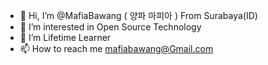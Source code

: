 - 👋 Hi, I’m @MafiaBawang ( 양파 마피아 ) From Surabaya(ID)
- 👀 I’m interested in Open Source Technology
- 🌱 I’m Lifetime Learner
- 📫 How to reach me mafiabawang@Gmail.com

<!---
mafiabawang/mafiabawang is a ✨ special ✨ repository because its `README.md` (this file) appears on your GitHub profile.
You can click the Preview link to take a look at your changes.
--->
